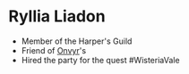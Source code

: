 # Ryllia Liadon
- Member of the Harper's Guild
- Friend of [Onvyr](NPCs/Living/Onvyr.md)'s
- Hired the party for the quest #WisteriaVale
